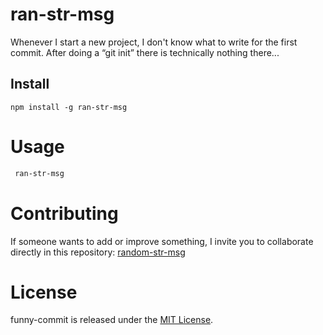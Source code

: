 # ran-str-msg

Whenever I start a new project, I don't know what to write for the first commit. After doing a “git init” there is technically nothing there...

## Install

```npm
npm install -g ran-str-msg
```

# Usage

```bash
 ran-str-msg
```

# Contributing

If someone wants to add or improve something, I invite you to collaborate directly in this repository: [random-str-msg](https://github.com/miguelzapj/ran-str-msg)

# License

funny-commit is released under the [MIT License](https://opensource.org/licenses/MIT).